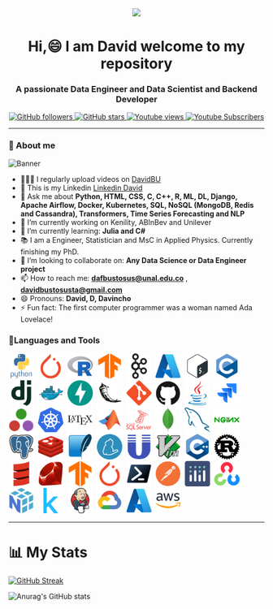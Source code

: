 <div id="header" align="center">
    <img src="https://media.giphy.com/media/5k5vZwRFZR5aZeniqb/giphy.gif" width="200" />
    <h1 align="center"> Hi,😄 I am David welcome to my repository</h1>
    <h3 align="center">A passionate Data Engineer and Data Scientist and Backend Developer</h3>
</div>

<div id="badgets" align="center">
    <a href="https://github.com/dfbustosus" target="_blank">
        <img alt="GitHub followers" src="https://img.shields.io/github/followers/dfbustosus?style=social">
    </a>
    <a href="https://github.com/dfbustosus" target="_blank">
        <img alt="GitHub stars" src="https://img.shields.io/github/stars/dfbustosus?logoColor=red&style=social">
    </a>
    <a href="https://www.youtube.com/channel/UC4b2wnFR8zzoy8ApjUXaU-g" target="_blank">
        <img alt="Youtube views" src="https://img.shields.io/youtube/channel/views/UC4b2wnFR8zzoy8ApjUXaU-g?style=social">
    </a>
    <a href="https://www.youtube.com/channel/UC4b2wnFR8zzoy8ApjUXaU-g" target="_blank">
        <img alt= "Youtube Subscribers" src="https://img.shields.io/youtube/channel/subscribers/UC4b2wnFR8zzoy8ApjUXaU-g?style=social">
    </a>
</div>

--- 
### 🔭 About me
![Banner](https://marketplace.canva.com/EAFNZTDsyWg/1/0/1600w/canva-black-%26-pink-futuristic-gaming-twitch-panel-YTqMwMO9ns0.jpg)
- 👨🏻‍💻 I regularly upload videos on [DavidBU](https://www.youtube.com/channel/UC4b2wnFR8zzoy8ApjUXaU-g)
- 🏢 This is my Linkedin [Linkedin David](https://www.linkedin.com/in/%F0%9F%91%A8%E2%80%8D%F0%9F%92%BBdavid-bustos-usta-180676a0/)
- 💬 Ask me about **Python, HTML, CSS, C, C++, R, ML, DL, Django, Apache Airflow, Docker, Kubernetes, SQL, NoSQL (MongoDB, Redis and Cassandra), Transformers, Time Series Forecasting and NLP**
- 🔭 I’m currently working on Kenility, ABInBev and Unilever
- 🌱 I’m currently learning: **Julia and C#**
- 📚 I am a Engineer, Statistician and MsC in Applied Physics. Currently finishing my PhD. 
- 👯 I’m looking to collaborate on: **Any Data Science or Data Engineer project**
- 📫 How to reach me: **dafbustosus@unal.edu.co** , **davidbustosusta@gmail.com**
- 😄 Pronouns: **David, D, Davincho**
- ⚡ Fun fact: The first computer programmer was a woman named Ada Lovelace!

<div align="left">
    <h3>🔨Languages and Tools</h3>
    <div>
        <img src="https://github.com/devicons/devicon/blob/master/icons/python/python-original-wordmark.svg" title="Python" alt="Python" 
        width="50" height="50"/>&nbsp;
        <img src="https://github.com/devicons/devicon/blob/master/icons/pytorch/pytorch-original.svg" title="Pytorch" alt="Pytorch" 
        width="50" height="50"/>&nbsp;
        <img src="https://github.com/devicons/devicon/blob/master/icons/r/r-original.svg" title="R" alt="R" 
        width="50" height="50"/>&nbsp;
        <img src="https://github.com/devicons/devicon/blob/master/icons/tensorflow/tensorflow-original.svg" title="Tensorflow" alt="Tensorflow" 
        width="50" height="50"/>&nbsp;
        <img src="https://github.com/devicons/devicon/blob/master/icons/apachekafka/apachekafka-original.svg" title="Kafka" alt="Kafka" 
        width="50" height="50"/>&nbsp;
        <img src="https://github.com/devicons/devicon/blob/master/icons/azure/azure-original.svg" title="Azure" alt="Azure" 
        width="50" height="50"/>&nbsp;
        <img src="https://github.com/devicons/devicon/blob/master/icons/bash/bash-original.svg" title="Bash" alt="Bash" 
        width="50" height="50"/>&nbsp;
        <img src="https://github.com/devicons/devicon/blob/master/icons/c/c-original.svg" title="C" alt="C" 
        width="50" height="50"/>&nbsp;
        <img src="https://github.com/devicons/devicon/blob/master/icons/django/django-plain.svg" title="Django" alt="Django" 
        width="50" height="50"/>&nbsp;
        <img src="https://github.com/devicons/devicon/blob/master/icons/docker/docker-original.svg" title="Docker" alt="Docker" 
        width="50" height="50"/>&nbsp;
        <img src="https://github.com/devicons/devicon/blob/master/icons/fastapi/fastapi-original.svg" title="FastAPI" alt="FastAPI" 
        width="50" height="50"/>&nbsp;
        <img src="https://github.com/devicons/devicon/blob/master/icons/flask/flask-original.svg" title="Flask" alt="Flask" 
        width="50" height="50"/>&nbsp;
        <img src="https://github.com/devicons/devicon/blob/master/icons/git/git-original.svg" title="Git" alt="Git" 
        width="50" height="50"/>&nbsp;
        <img src="https://github.com/devicons/devicon/blob/master/icons/github/github-original.svg" title="Github" alt="Github" 
        width="50" height="50"/>&nbsp;
        <img src="https://github.com/devicons/devicon/blob/master/icons/java/java-original.svg" title="Java" alt="Java" 
        width="50" height="50"/>&nbsp;
        <img src="https://github.com/devicons/devicon/blob/master/icons/jira/jira-original.svg" title="Jira" alt="Jira" 
        width="50" height="50"/>&nbsp;
        <img src="https://github.com/devicons/devicon/blob/master/icons/julia/julia-original.svg" title="Julia" alt="Julia" 
        width="50" height="50"/>&nbsp;
        <img src="https://github.com/devicons/devicon/blob/master/icons/kubernetes/kubernetes-plain.svg" title="Kubernetes" alt="Kubernetes" 
        width="50" height="50"/>&nbsp;
        <img src="https://github.com/devicons/devicon/blob/master/icons/latex/latex-original.svg" title="Latex" alt="Latex" 
        width="50" height="50"/>&nbsp;
        <img src="https://github.com/devicons/devicon/blob/master/icons/matlab/matlab-original.svg" title="Matlab" alt="Matlab" 
        width="50" height="50"/>&nbsp;
        <img src="https://github.com/devicons/devicon/blob/master/icons/microsoftsqlserver/microsoftsqlserver-plain-wordmark.svg" title="SQLServer" alt="SQLServer" 
        width="50" height="50"/>&nbsp;
        <img src="https://github.com/devicons/devicon/blob/master/icons/mongodb/mongodb-original.svg" title="MongoDB" alt="MongoDB" 
        width="50" height="50"/>&nbsp;
        <img src="https://github.com/devicons/devicon/blob/master/icons/mysql/mysql-original.svg" title="MySQL" alt="MySQL" 
        width="50" height="50"/>&nbsp;
        <img src="https://github.com/devicons/devicon/blob/master/icons/nginx/nginx-original.svg" title="NGINX" alt="NGINX" 
        width="50" height="50"/>&nbsp;
        <img src="https://github.com/devicons/devicon/blob/master/icons/postgresql/postgresql-original.svg" title="Postgre" alt="Postgre" 
        width="50" height="50"/>&nbsp;
        <img src="https://github.com/devicons/devicon/blob/master/icons/redis/redis-original.svg" title="Redis" alt="Redis" 
        width="50" height="50"/>&nbsp;
        <img src="https://github.com/devicons/devicon/blob/master/icons/sqlite/sqlite-original.svg" title="SQLLIte" alt="SQLIte" 
        width="50" height="50"/>&nbsp;
        <img src="https://github.com/devicons/devicon/blob/master/icons/yarn/yarn-original.svg" title="Yarn" alt="Yarn" 
        width="50" height="50"/>&nbsp;
        <img src="https://github.com/devicons/devicon/blob/master/icons/unix/unix-original.svg" title="Unix" alt="Unix" 
        width="50" height="50"/>&nbsp;
        <img src="https://github.com/devicons/devicon/blob/master/icons/vim/vim-original.svg" title="Vim" alt="Vim" 
        width="50" height="50"/>&nbsp;
        <img src="https://github.com/devicons/devicon/blob/master/icons/cplusplus/cplusplus-original.svg" title="Cpp" alt="Cpp" 
        width="50" height="50"/>&nbsp;
        <img src="https://github.com/devicons/devicon/blob/master/icons/rust/rust-original.svg" title="Rust" alt="Rust" 
        width="50" height="50"/>&nbsp;
        <img src="https://github.com/devicons/devicon/blob/master/icons/scala/scala-original.svg" title="Scala" alt="Scala" 
        width="50" height="50"/>&nbsp;
        <img src="https://github.com/devicons/devicon/blob/master/icons/ruby/ruby-original.svg" title="Ruby" alt="Ruby" 
        width="50" height="50"/>&nbsp;
        <img src="https://github.com/devicons/devicon/blob/master/icons/tensorflow/tensorflow-original.svg" title="Tensorflow" alt="Tensorflow" 
        width="50" height="50"/>&nbsp;
        <img src="https://github.com/devicons/devicon/blob/master/icons/pytorch/pytorch-original.svg" title="Pytorch" alt="Pytorch" 
        width="50" height="50"/>&nbsp;
        <img src="https://github.com/devicons/devicon/blob/master/icons/powershell/powershell-original.svg" title="Powershell" alt="Powershell" 
        width="50" height="50"/>&nbsp;
        <img src="https://github.com/devicons/devicon/blob/master/icons/postman/postman-original.svg" title="Postman" alt="Postman" 
        width="50" height="50"/>&nbsp;
        <img src="https://github.com/devicons/devicon/blob/master/icons/plotly/plotly-original.svg" title="Plotly" alt="Plotly" 
        width="50" height="50"/>&nbsp;
        <img src="https://github.com/devicons/devicon/blob/master/icons/opencv/opencv-original.svg" title="OpenCV" alt="OpenCV" 
        width="50" height="50"/>&nbsp;
        <img src="https://github.com/devicons/devicon/blob/master/icons/numpy/numpy-original.svg" title="Numpy" alt="Numpy" 
        width="50" height="50"/>&nbsp;
        <img src="https://github.com/devicons/devicon/blob/master/icons/kaggle/kaggle-original.svg" title="Kaggle" alt="Kaggle" 
        width="50" height="50"/>&nbsp;
        <img src="https://github.com/devicons/devicon/blob/master/icons/jenkins/jenkins-original.svg" title="Jenkins" alt="Jenkins" 
        width="50" height="50"/>&nbsp;
        <img src="https://github.com/devicons/devicon/blob/master/icons/googlecloud/googlecloud-original.svg" title="GCP" alt="GCP" 
        width="50" height="50"/>&nbsp;
        <img src="https://github.com/devicons/devicon/blob/master/icons/azure/azure-original.svg" title="Azure" alt="Azure" 
        width="50" height="50"/>&nbsp;
        <img src="https://github.com/devicons/devicon/blob/master/icons/amazonwebservices/amazonwebservices-original-wordmark.svg" title="AWS" alt="AWS" 
        width="50" height="50"/>&nbsp;
    </div>
</div>

---
# 📊 My Stats
[![GitHub Streak](https://streak-stats.demolab.com?user=dfbustosus&theme=radical)](https://git.io/streak-stats)

![Anurag's GitHub stats](https://github-readme-stats.vercel.app/api?username=dfbustosus&show_icons=true&theme=radical)

